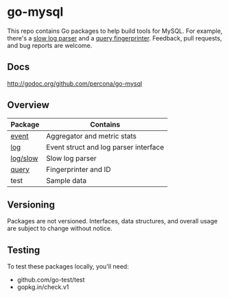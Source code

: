 # go-mysql

This repo contains Go packages to help build tools for MySQL. For example, there's a [slow log parser](https://github.com/percona/go-mysql/tree/master/log/slow) and a [query fingerprinter](https://github.com/percona/go-mysql/tree/master/query). Feedback, pull requests, and bug reports are welcome.

## Docs

http://godoc.org/github.com/percona/go-mysql

## Overview

Package|Contains
-------|--------
[event](http://godoc.org/github.com/percona/go-mysql/event)|Aggregator and metric stats
[log](http://godoc.org/github.com/percona/go-mysql/log)|Event struct and log parser interface
[log/slow](http://godoc.org/github.com/percona/go-mysql/log/slow)|Slow log parser
[query](http://godoc.org/github.com/percona/go-mysql/query)|Fingerprinter and ID
test|Sample data

## Versioning

Packages are not versioned. Interfaces, data structures, and overall usage are subject to change without notice.

## Testing

To test these packages locally, you'll need:
* github.com/go-test/test
* gopkg.in/check.v1
